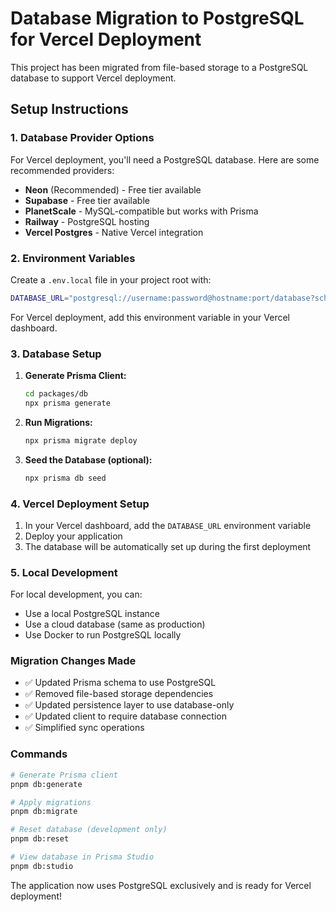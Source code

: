 # Database Migration to PostgreSQL for Vercel Deployment

This project has been migrated from file-based storage to a PostgreSQL database to support Vercel deployment.

## Setup Instructions

### 1. Database Provider Options

For Vercel deployment, you'll need a PostgreSQL database. Here are some recommended providers:

- **Neon** (Recommended) - Free tier available
- **Supabase** - Free tier available  
- **PlanetScale** - MySQL-compatible but works with Prisma
- **Railway** - PostgreSQL hosting
- **Vercel Postgres** - Native Vercel integration

### 2. Environment Variables

Create a `.env.local` file in your project root with:

```bash
DATABASE_URL="postgresql://username:password@hostname:port/database?schema=public"
```

For Vercel deployment, add this environment variable in your Vercel dashboard.

### 3. Database Setup

1. **Generate Prisma Client:**
   ```bash
   cd packages/db
   npx prisma generate
   ```

2. **Run Migrations:**
   ```bash
   npx prisma migrate deploy
   ```

3. **Seed the Database (optional):**
   ```bash
   npx prisma db seed
   ```

### 4. Vercel Deployment Setup

1. In your Vercel dashboard, add the `DATABASE_URL` environment variable
2. Deploy your application
3. The database will be automatically set up during the first deployment

### 5. Local Development

For local development, you can:
- Use a local PostgreSQL instance
- Use a cloud database (same as production)
- Use Docker to run PostgreSQL locally

### Migration Changes Made

- ✅ Updated Prisma schema to use PostgreSQL
- ✅ Removed file-based storage dependencies
- ✅ Updated persistence layer to use database-only
- ✅ Updated client to require database connection
- ✅ Simplified sync operations

### Commands

```bash
# Generate Prisma client
pnpm db:generate

# Apply migrations
pnpm db:migrate

# Reset database (development only)
pnpm db:reset

# View database in Prisma Studio
pnpm db:studio
```

The application now uses PostgreSQL exclusively and is ready for Vercel deployment!
